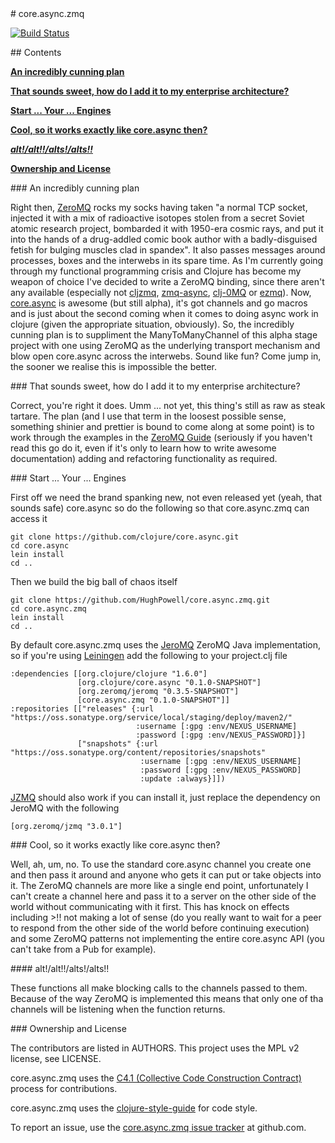 <A name="#toc1" title="core.async.zmq" />
# core.async.zmq


[![Build Status](https://travis-ci.org/HughPowell/core.async.zmq.png?branch=master)](https://travis-ci.org/HughPowell/core.async.zmq)

<A name="#toc2" title="Contents" />
## Contents

**<a href="#toc3">An incredibly cunning plan</a>**

**<a href="#toc4">That sounds sweet, how do I add it to my enterprise architecture?</a>**

**<a href="#toc5">Start ... Your ... Engines</a>**

**<a href="#toc6">Cool, so it works exactly like core.async then?</a>**

***<a href="#toc6.1">alt!/alt!!/alts!/alts!!</a>***

**<a href="#toc7">Ownership and License</a>**

<A name="toc3" title="An incredibly cunning plan" />
### An incredibly cunning plan

Right then, [ZeroMQ](http://zguide.zeromq.org) rocks my socks having taken "a normal TCP socket, injected it with a mix of radioactive isotopes stolen from a secret Soviet atomic research project, bombarded it with 1950-era cosmic rays, and put it into the hands of a drug-addled comic book author with a badly-disguised fetish for bulging muscles clad in spandex". It also passes messages around processes, boxes and the interwebs in its spare time. As I'm currently going through my functional programming crisis and Clojure has become my weapon of choice I've decided to write a ZeroMQ binding, since there aren't any available (especially not [cljzmq](https://github.com/zeromq/cljzmq), [zmq-async](https://github.com/lynaghk/zmq-async), [clj-0MQ](https://github.com/AndreasKostler/clj-0MQ) or [ezmq](https://github.com/tel/ezmq)). Now, [core.async](https://github.com/clojure/core.async) is awesome (but still alpha), it's got channels and go macros and is just about the second coming when it comes to doing async work in clojure (given the appropriate situation, obviously). So, the incredibly cunning plan is to suppliment the ManyToManyChannel of this alpha stage project with one using ZeroMQ as the underlying transport mechanism and blow open core.async across the interwebs. Sound like fun? Come jump in, the sooner we realise this is impossible the better.


<A name="toc4" title="That sounds sweet, how do I add it to my enterprise architecture?" />
### That sounds sweet, how do I add it to my enterprise architecture?

Correct, you're right it does. Umm ... not yet, this thing's still as raw as steak tartare. The plan (and I use that term in the loosest possible sense, something shinier and prettier is bound to come along at some point) is to work through the examples in the [ZeroMQ Guide](http://zguide.zeromq.org/page:all) (seriously if you haven't read this go do it, even if it's only to learn how to write awesome documentation) adding and refactoring functionality as required.

<A name="toc5" title="Start ... Your ... Engines" />
### Start ... Your ... Engines

First off we need the brand spanking new, not even released yet (yeah, that sounds safe) core.async so do the following so that core.async.zmq can access it

    git clone https://github.com/clojure/core.async.git
    cd core.async
    lein install
    cd ..

Then we build the big ball of chaos itself

    git clone https://github.com/HughPowell/core.async.zmq.git
    cd core.async.zmq
    lein install
    cd ..

By default core.async.zmq uses the [JeroMQ](https://github.com/zeromq/jeromq) ZeroMQ Java implementation, so if you're using [Leiningen](https://github.com/technomancy/leiningen) add the following to your project.clj file


    :dependencies [[org.clojure/clojure "1.6.0"]
                   [org.clojure/core.async "0.1.0-SNAPSHOT"]
                   [org.zeromq/jeromq "0.3.5-SNAPSHOT"]
                   [core.async.zmq "0.1.0-SNAPSHOT"]]
    :repositories [["releases" {:url "https://oss.sonatype.org/service/local/staging/deploy/maven2/"
                                :username [:gpg :env/NEXUS_USERNAME]
                                :password [:gpg :env/NEXUS_PASSWORD]}]
                   ["snapshots" {:url "https://oss.sonatype.org/content/repositories/snapshots"
                                 :username [:gpg :env/NEXUS_USERNAME]
                                 :password [:gpg :env/NEXUS_PASSWORD]
                                 :update :always}]])

[JZMQ](https://github.com/zeromq/jzmq) should also work if you can install it, just replace the dependency on JeroMQ with the following

    [org.zeromq/jzmq "3.0.1"]


<A name="toc6" title="Cool, so it works exactly like core.async then?" />
### Cool, so it works exactly like core.async then?

Well, ah, um, no. To use the standard core.async channel you create one and then pass it around and anyone who gets it can put or take objects into it. The ZeroMQ channels are more like a single end point, unfortunately I can't create a channel here and pass it to a server on the other side of the world without communicating with it first. This has knock on effects including >!! not making a lot of sense (do you really want to wait for a peer to respond from the other side of the world before continuing execution) and some ZeroMQ patterns not implementing the entire core.async API (you can't take from a Pub for example).

<A name="toc6.1" title="alt!/alt!!/alts!/alts!!" />
#### alt!/alt!!/alts!/alts!!

These functions all make blocking calls to the channels passed to them.  Because of the way ZeroMQ is implemented this means that only one of tha channels will be listening when the function returns.

<A name="toc7" title="Ownership and License" />
### Ownership and License

The contributors are listed in AUTHORS. This project uses the MPL v2 license, see LICENSE.

core.async.zmq uses the [C4.1 (Collective Code Construction Contract)](http://rfc.zeromq.org/spec:22) process for contributions.

core.async.zmq uses the [clojure-style-guide](https://github.com/bbatsov/clojure-style-guide) for code style.

To report an issue, use the [core.async.zmq issue tracker](https://github.com/HughPowell/core.async.zmq/issues) at github.com.
